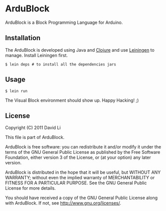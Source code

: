 ArduBlock
======

ArduBlock is a Block Programming Language for Arduino.

Installation
----

The ArduBlock is developed using Java and [Clojure](http://clojure.org/) and use [Leiningen](https://github.com/technomancy/leiningen) to manage. Install Leiningen first. 

	$ lein deps # to install all the dependencies jars

Usage
----

	$ lein run

The Visual Block environment should show up. Happy Hacking! ;) 

License
----

Copyright (C) 2011 David Li

This file is part of ArduBlock.

ArduBlock is free software: you can redistribute it and/or modify
it under the terms of the GNU General Public License as published by
the Free Software Foundation, either version 3 of the License, or
(at your option) any later version.

ArduBlock is distributed in the hope that it will be useful,
but WITHOUT ANY WARRANTY; without even the implied warranty of
MERCHANTABILITY or FITNESS FOR A PARTICULAR PURPOSE.  See the
GNU General Public License for more details.

You should have received a copy of the GNU General Public License
along with ArduBlock.  If not, see <http://www.gnu.org/licenses/>.
